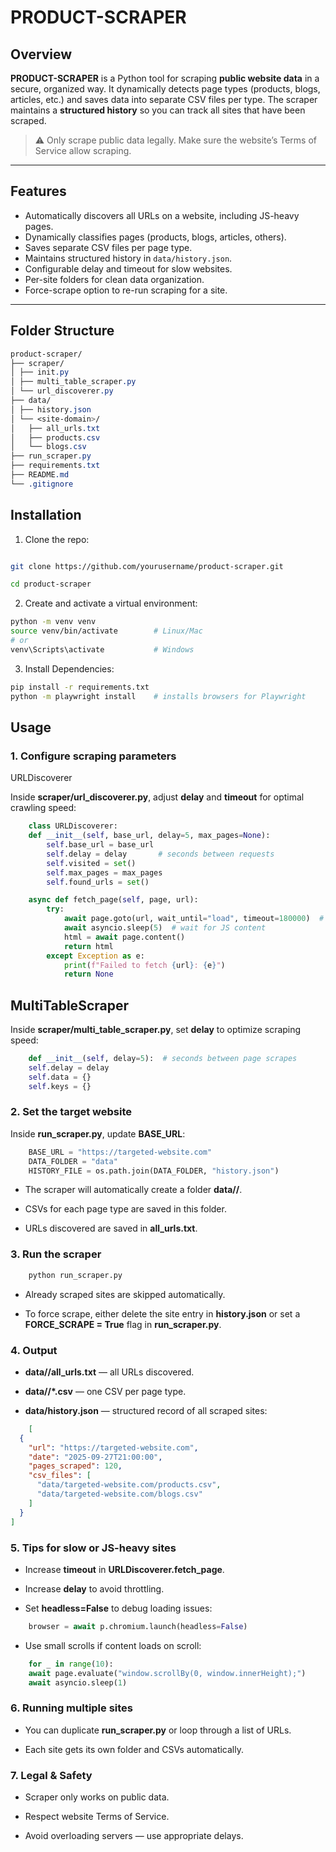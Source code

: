 # PRODUCT-SCRAPER

## Overview

**PRODUCT-SCRAPER** is a Python tool for scraping **public website data** in a secure, organized way. It dynamically detects page types (products, blogs, articles, etc.) and saves data into separate CSV files per type. The scraper maintains a **structured history** so you can track all sites that have been scraped.

> ⚠️ Only scrape public data legally. Make sure the website’s Terms of Service allow scraping.

---

## Features

- Automatically discovers all URLs on a website, including JS-heavy pages.
- Dynamically classifies pages (products, blogs, articles, others).
- Saves separate CSV files per page type.
- Maintains structured history in `data/history.json`.
- Configurable delay and timeout for slow websites.
- Per-site folders for clean data organization.
- Force-scrape option to re-run scraping for a site.

---

## Folder Structure

```css
product-scraper/
├── scraper/
│ ├── init.py
│ ├── multi_table_scraper.py
│ └── url_discoverer.py
├── data/
│ ├── history.json
│ └── <site-domain>/
│   ├── all_urls.txt
│   ├── products.csv
│   └── blogs.csv
├── run_scraper.py
├── requirements.txt
├── README.md
└── .gitignore
```




## Installation

1. Clone the repo:

```bash

git clone https://github.com/yourusername/product-scraper.git

cd product-scraper

```

2. Create and activate a virtual environment:

```bash
python -m venv venv
source venv/bin/activate        # Linux/Mac
# or
venv\Scripts\activate           # Windows

```

3. Install Dependencies:

```bash
pip install -r requirements.txt
python -m playwright install    # installs browsers for Playwright

```

## Usage
### 1. Configure scraping parameters
URLDiscoverer

Inside **scraper/url_discoverer.py**, adjust **delay** and **timeout** for optimal crawling speed:

```python
    class URLDiscoverer:
    def __init__(self, base_url, delay=5, max_pages=None):
        self.base_url = base_url
        self.delay = delay       # seconds between requests
        self.visited = set()
        self.max_pages = max_pages
        self.found_urls = set()

    async def fetch_page(self, page, url):
        try:
            await page.goto(url, wait_until="load", timeout=180000)  # 3 minutes max
            await asyncio.sleep(5)  # wait for JS content
            html = await page.content()
            return html
        except Exception as e:
            print(f"Failed to fetch {url}: {e}")
            return None

```

## MultiTableScraper

Inside **scraper/multi_table_scraper.py**, set **delay** to optimize scraping speed:

```python
    def __init__(self, delay=5):  # seconds between page scrapes
    self.delay = delay
    self.data = {}
    self.keys = {}

```

### 2. Set the target website

Inside **run_scraper.py**, update **BASE_URL**:

```python
    BASE_URL = "https://targeted-website.com"
    DATA_FOLDER = "data"
    HISTORY_FILE = os.path.join(DATA_FOLDER, "history.json")

```
* The scraper will automatically create a folder **data/<site-domain>/**.

* CSVs for each page type are saved in this folder.

* URLs discovered are saved in **all_urls.txt**.

### 3. Run the scraper

```bash
    python run_scraper.py

```

* Already scraped sites are skipped automatically.

* To force scrape, either delete the site entry in **history.json** or set a **FORCE_SCRAPE = True** flag in **run_scraper.py**.


### 4. Output

* **data/<site-domain>/all_urls.txt** — all URLs discovered.

* **data/<site-domain>/*.csv** — one CSV per page type.

* **data/history.json** — structured record of all scraped sites:

```json
    [
  {
    "url": "https://targeted-website.com",
    "date": "2025-09-27T21:00:00",
    "pages_scraped": 120,
    "csv_files": [
      "data/targeted-website.com/products.csv",
      "data/targeted-website.com/blogs.csv"
    ]
  }
]

```


### 5. Tips for slow or JS-heavy sites

* Increase **timeout** in **URLDiscoverer.fetch_page**.

* Increase **delay** to avoid throttling.

* Set **headless=False** to debug loading issues:

```python
    browser = await p.chromium.launch(headless=False)

```

* Use small scrolls if content loads on scroll:

```python
    for _ in range(10):
    await page.evaluate("window.scrollBy(0, window.innerHeight);")
    await asyncio.sleep(1)

```

### 6. Running multiple sites

* You can duplicate **run_scraper.py** or loop through a list of URLs.

* Each site gets its own folder and CSVs automatically.


### 7. Legal & Safety

* Scraper only works on public data.

* Respect website Terms of Service.

* Avoid overloading servers — use appropriate delays.
